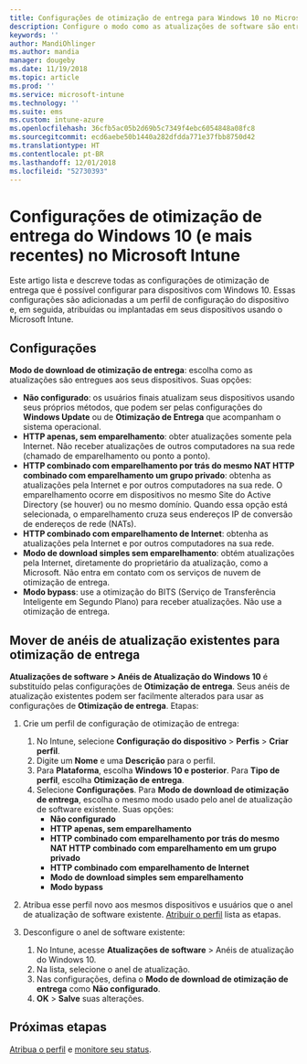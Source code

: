 ```yaml
---
title: Configurações de otimização de entrega para Windows 10 no Microsoft Intune – Azure | Microsoft Docs
description: Configure o modo como as atualizações de software são entregues para seus dispositivos usando os serviços de nuvem de otimização de entrega disponíveis nos dispositivos com Windows 10 e posteriores. No Intune, crie um perfil de configuração de dispositivo para instalar as atualizações da Internet. Veja também como substituir os anéis de atualização existentes com um perfil de otimização de entrega.
keywords: ''
author: MandiOhlinger
ms.author: mandia
manager: dougeby
ms.date: 11/19/2018
ms.topic: article
ms.prod: ''
ms.service: microsoft-intune
ms.technology: ''
ms.suite: ems
ms.custom: intune-azure
ms.openlocfilehash: 36cfb5ac05b2d69b5c7349f4ebc6054848a08fc8
ms.sourcegitcommit: ecd6aebe50b1440a282dfdda771e37fbb8750d42
ms.translationtype: HT
ms.contentlocale: pt-BR
ms.lasthandoff: 12/01/2018
ms.locfileid: "52730393"
---
```

# <a name="windows-10-and-newer-delivery-optimization-settings-in-microsoft-intune"></a>Configurações de otimização de entrega do Windows 10 (e mais recentes) no Microsoft Intune

Este artigo lista e descreve todas as configurações de otimização de entrega que é possível configurar para dispositivos com Windows 10. Essas configurações são adicionadas a um perfil de configuração do dispositivo e, em seguida, atribuídas ou implantadas em seus dispositivos usando o Microsoft Intune.

## <a name="settings"></a>Configurações

**Modo de download de otimização de entrega**: escolha como as atualizações são entregues aos seus dispositivos. Suas opções:

- **Não configurado**: os usuários finais atualizam seus dispositivos usando seus próprios métodos, que podem ser pelas configurações do **Windows Update** ou de **Otimização de Entrega** que acompanham o sistema operacional.
- **HTTP apenas, sem emparelhamento**: obter atualizações somente pela Internet. Não receber atualizações de outros computadores na sua rede (chamado de emparelhamento ou ponto a ponto).
- **HTTP combinado com emparelhamento por trás do mesmo NAT HTTP combinado com emparelhamento um grupo privado**: obtenha as atualizações pela Internet e por outros computadores na sua rede. O emparelhamento ocorre em dispositivos no mesmo Site do Active Directory (se houver) ou no mesmo domínio. Quando essa opção está selecionada, o emparelhamento cruza seus endereços IP de conversão de endereços de rede (NATs).
- **HTTP combinado com emparelhamento de Internet**: obtenha as atualizações pela Internet e por outros computadores na sua rede.
- **Modo de download simples sem emparelhamento**: obtém atualizações pela Internet, diretamente do proprietário da atualização, como a Microsoft. Não entra em contato com os serviços de nuvem de otimização de entrega.
- **Modo bypass**: use a otimização do BITS (Serviço de Transferência Inteligente em Segundo Plano) para receber atualizações. Não use a otimização de entrega.

## <a name="move-from-existing-update-rings-to-delivery-optimization"></a>Mover de anéis de atualização existentes para otimização de entrega

**Atualizações de software > Anéis de Atualização do Windows 10** é substituído pelas configurações de **Otimização de entrega**. Seus anéis de atualização existentes podem ser facilmente alterados para usar as configurações de **Otimização de entrega**. Etapas:

1. Crie um perfil de configuração de otimização de entrega:

    1. No Intune, selecione **Configuração do dispositivo** > **Perfis** > **Criar perfil**.
    2. Digite um **Nome** e uma **Descrição** para o perfil.
    3. Para **Plataforma**, escolha **Windows 10 e posterior**. Para **Tipo de perfil**, escolha **Otimização de entrega**.
    4. Selecione **Configurações**. Para **Modo de download de otimização de entrega**, escolha o mesmo modo usado pelo anel de atualização de software existente. Suas opções:
        - **Não configurado**
        - **HTTP apenas, sem emparelhamento**
        - **HTTP combinado com emparelhamento por trás do mesmo NAT HTTP combinado com emparelhamento em um grupo privado**
        - **HTTP combinado com emparelhamento de Internet**
        - **Modo de download simples sem emparelhamento**
        - **Modo bypass**

2. Atribua esse perfil novo aos mesmos dispositivos e usuários que o anel de atualização de software existente. [Atribuir o perfil](device-profile-assign.md) lista as etapas.

3. Desconfigure o anel de software existente:
    1. No Intune, acesse **Atualizações de software** > Anéis de atualização do Windows 10.
    2. Na lista, selecione o anel de atualização.
    3. Nas configurações, defina o **Modo de download de otimização de entrega** como **Não configurado**.
    4. **OK** > **Salve** suas alterações.

## <a name="next-steps"></a>Próximas etapas

[Atribua o perfil](device-profile-assign.md) e [monitore seu status](device-profile-monitor.md).
